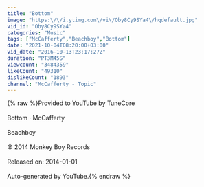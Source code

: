 ```yaml
---
title: "Bottom"
image: "https:\/\/i.ytimg.com\/vi\/Oby8Cy9SYa4\/hqdefault.jpg"
vid_id: "Oby8Cy9SYa4"
categories: "Music"
tags: ["McCafferty","Beachboy","Bottom"]
date: "2021-10-04T08:20:00+03:00"
vid_date: "2016-10-13T23:17:27Z"
duration: "PT3M45S"
viewcount: "3484359"
likeCount: "49310"
dislikeCount: "1893"
channel: "McCafferty - Topic"
---
```

{% raw %}Provided to YouTube by TuneCore<br /><br />Bottom · McCafferty<br /><br />Beachboy<br /><br />℗ 2014 Monkey Boy Records<br /><br />Released on: 2014-01-01<br /><br />Auto-generated by YouTube.{% endraw %}
